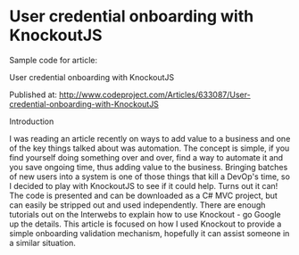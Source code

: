 # User credential onboarding with KnockoutJS

Sample code for article:

User credential onboarding with KnockoutJS

Published at: http://www.codeproject.com/Articles/633087/User-credential-onboarding-with-KnockoutJS

Introduction

I was reading an article recently on ways to add value to a business and one of the key things talked about was automation. The concept is simple, if you find yourself doing something over and over, find a way to automate it and you save ongoing time, thus adding value to the business. Bringing batches of new users into a system is one of those things that kill a DevOp's time, so I decided to play with KnockoutJS to see if it could help. Turns out it can! The code is presented and can be downloaded as a C# MVC project, but can easily be stripped out and used independently. There are enough tutorials out on the Interwebs to explain how to use Knockout - go Google up the details. This article is focused on how I used Knockout to provide a simple onboarding validation mechanism, hopefully it can assist someone in a similar situation.
